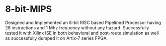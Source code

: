 # 8-bit-MIPS

Designed and Implemented an 8-bit RISC based Pipelined Processor having 28 instructions and 1 Mhz frequency without any hazard. 
Successfully tested it with Xilinx ISE in both behavioral and post-route simulation as well as successfully dumped it on Artix-7 series FPGA.
